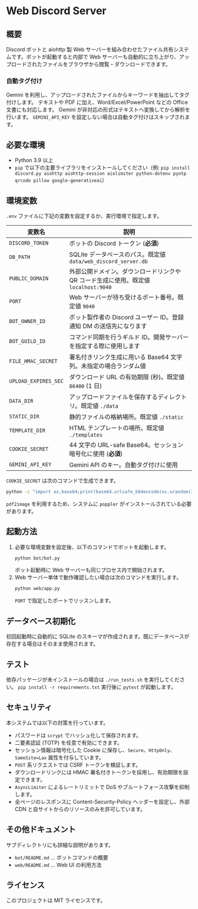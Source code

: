 # Web Discord Server

## 概要
Discord ボットと aiohttp 製 Web サーバーを組み合わせたファイル共有システムです。ボットが起動すると内部で Web サーバーも自動的に立ち上がり、アップロードされたファイルをブラウザから閲覧・ダウンロードできます。

### 自動タグ付け
Gemini を利用し、アップロードされたファイルからキーワードを抽出してタグ付けします。
テキストや PDF に加え、Word/Excel/PowerPoint などの Office 文書にも対応します。
Gemini が非対応の形式はテキストへ変換してから解析を行います。
`GEMINI_API_KEY` を設定しない場合は自動タグ付けはスキップされます。

## 必要な環境
- Python 3.9 以上
- `pip` で以下の主要ライブラリをインストールしてください（例: `pip install discord.py aiohttp aiohttp-session aiolimiter python-dotenv pyotp qrcode pillow google-generativeai`）

## 環境変数
`.env` ファイルに下記の変数を設定するか、実行環境で指定します。

| 変数名 | 説明 |
|-------|------|
| `DISCORD_TOKEN` | ボットの Discord トークン (**必須**) |
| `DB_PATH` | SQLite データベースのパス。既定値 `data/web_discord_server.db` |
| `PUBLIC_DOMAIN` | 外部公開ドメイン。ダウンロードリンクや QR コード生成に使用。既定値 `localhost:9040` |
| `PORT` | Web サーバーが待ち受けるポート番号。既定値 `9040` |
| `BOT_OWNER_ID` | ボット製作者の Discord ユーザー ID。登録通知 DM の送信先になります |
| `BOT_GUILD_ID` | コマンド同期を行うギルド ID。開発サーバーを指定する際に使用します |
| `FILE_HMAC_SECRET` | 署名付きリンク生成に用いる Base64 文字列。未指定の場合ランダム値 |
| `UPLOAD_EXPIRES_SEC` | ダウンロード URL の有効期限 (秒)。既定値 `86400` (1 日) |
| `DATA_DIR` | アップロードファイルを保存するディレクトリ。既定値 `./data` |
| `STATIC_DIR` | 静的ファイルの格納場所。既定値 `./static` |
| `TEMPLATE_DIR` | HTML テンプレートの場所。既定値 `./templates` |
| `COOKIE_SECRET` | 44 文字の URL-safe Base64。セッション暗号化に使用 (**必須**) |
| `GEMINI_API_KEY` | Gemini API のキー。自動タグ付けに使用 |

`COOKIE_SECRET` は次のコマンドで生成できます。
```bash
python -c "import os,base64;print(base64.urlsafe_b64encode(os.urandom(32)).decode())"
```
`pdf2image` を利用するため、システムに `poppler` がインストールされている必要があります。

## 起動方法
1. 必要な環境変数を設定後、以下のコマンドでボットを起動します。
   ```bash
   python bot/bot.py
   ```
   ボット起動時に Web サーバーも同じプロセス内で開始されます。
2. Web サーバー単体で動作確認したい場合は次のコマンドを実行します。
   ```bash
   python web/app.py
   ```
   `PORT` で指定したポートでリッスンします。

## データベース初期化
初回起動時に自動的に SQLite のスキーマが作成されます。既にデータベースが存在する場合はそのまま使用されます。

## テスト
依存パッケージが未インストールの場合は `./run_tests.sh` を実行してください。
`pip install -r requirements.txt` 実行後に `pytest` が起動します。

## セキュリティ
本システムでは以下の対策を行っています。

- パスワードは `scrypt` でハッシュ化して保存されます。
- 二要素認証 (TOTP) を任意で有効にできます。
- セッション情報は暗号化した Cookie に保存し、`Secure`、`HttpOnly`、`SameSite=Lax` 属性を付与しています。
- `POST` 系リクエストでは CSRF トークンを検証します。
- ダウンロードリンクには HMAC 署名付きトークンを採用し、有効期限を設定できます。
- `AsyncLimiter` によるレートリミットで DoS やブルートフォース攻撃を抑制します。
- 全ページのレスポンスに Content-Security-Policy ヘッダーを設定し、外部 CDN と自サイトからのリソースのみを許可しています。

## その他ドキュメント
サブディレクトリにも詳細な説明があります。
- `bot/README.md` … ボットコマンドの概要
- `web/README.md` … Web UI の利用方法

## ライセンス
このプロジェクトは MIT ライセンスです。
